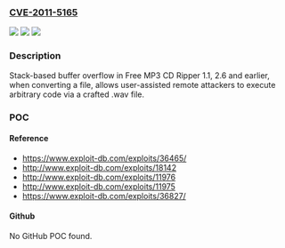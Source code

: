 ### [CVE-2011-5165](https://cve.mitre.org/cgi-bin/cvename.cgi?name=CVE-2011-5165)
![](https://img.shields.io/static/v1?label=Product&message=n%2Fa&color=blue)
![](https://img.shields.io/static/v1?label=Version&message=n%2Fa&color=blue)
![](https://img.shields.io/static/v1?label=Vulnerability&message=n%2Fa&color=brighgreen)

### Description

Stack-based buffer overflow in Free MP3 CD Ripper 1.1, 2.6 and earlier, when converting a file, allows user-assisted remote attackers to execute arbitrary code via a crafted .wav file.

### POC

#### Reference
- https://www.exploit-db.com/exploits/36465/
- http://www.exploit-db.com/exploits/18142
- http://www.exploit-db.com/exploits/11976
- http://www.exploit-db.com/exploits/11975
- https://www.exploit-db.com/exploits/36827/

#### Github
No GitHub POC found.

